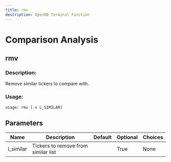 ```yaml
---
title: rmv
description: OpenBB Terminal Function
---
```


# Comparison Analysis

## rmv

### Description: 

Remove similar tickers to compare with.

### Usage: 
```python
usage: rmv [-s L_SIMILAR]
```

## Parameters

| Name | Description | Default | Optional | Choices |
| ---- | ----------- | ------- | -------- | ------- |
| l_similar | Tickers to remove from similar list |  | True | None |


